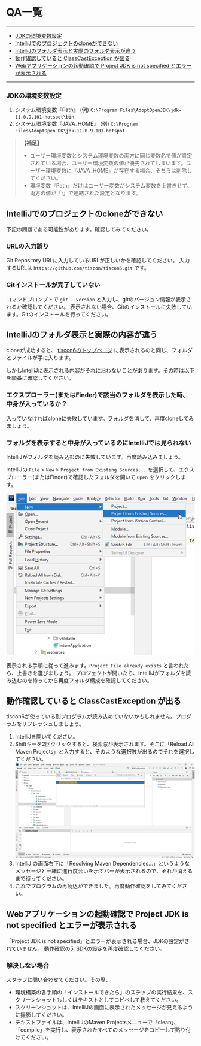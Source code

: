 # QA一覧

***
* [JDKの環境変数設定](#JDKの環境変数設定)
* [IntelliJでのプロジェクトのcloneができない](#Intellijでのプロジェクトのcloneができない)
* [IntelliJのフォルダ表示と実際のフォルダ表示が違う](#Intellijのフォルダ表示と実際の内容が違う)
* [動作確認していると ClassCastException が出る](#動作確認していると-classcastexception-が出る)
* [Webアプリケーションの起動確認で Project JDK is not specified とエラーが表示される](#Webアプリケーションの起動確認で-Project-JDK-is-not-specified-とエラーが表示される)

***


### JDKの環境変数設定
1. システム環境変数『Path』 (例) `C:\Program Files\AdoptOpenJDK\jdk-11.0.9.101-hotspot\bin`
1. システム環境変数『JAVA_HOME』 (例) `C:\Program Files\AdoptOpenJDK\jdk-11.0.9.101-hotspot`

> **【補足】**
> * ユーザー環境変数とシステム環境変数の両方に同じ変数名で値が設定されている場合、ユーザー環境変数の値が優先されてしまいます。ユーザー環境変数に『JAVA_HOME』が存在する場合、そちらは削除してください。
> * 環境変数『Path』だけはユーザー変数がシステム変数を上書きせず、両方の値が「;」で連結された設定となります。

## IntelliJでのプロジェクトのcloneができない
下記の問題である可能性があります。確認してみてください。

### URLの入力誤り
Git Repository URLに入力しているURLが正しいかを確認してください。
入力するURLは `https://github.com/tiscon/tiscon6.git` です。

### Gitインストールが完了していない
コマンドプロンプトで `git --version` と入力し、gitのバージョン情報が表示されるか確認してください。
表示されない場合、Gitのインストールに失敗しています。Gitのインストールを行ってください。

## IntelliJのフォルダ表示と実際の内容が違う
cloneが成功すると、 [tiscon6のトップページ](https://github.com/tiscon/tiscon6) に表示されるのと同じ、フォルダとファイルが手に入ります。

しかしIntelliJに表示される内容がそれに沿わないことがあります。その時は以下を順番に確認してください。

### エクスプローラー(またはFinder)で該当のフォルダを表示した時、中身が入っているか？
入っていなければcloneに失敗しています。フォルダを消して、再度cloneしてみましょう。

### フォルダを表示すると中身が入っているのにIntelliJでは見られない
IntelliJがフォルダを読み込むのに失敗しています。再度読み込みましょう。

IntelliJの `File` > `New` > `Project from Existing Sources...` を選択して、エクスプローラー(またはFinder)で確認したフォルダを開いて `Open` をクリックします。

![new project from existing sources](../image/intellij_new_project-from-existing-sources.png)

表示される手順に従って進みます。`Project File already exists` と言われたら、上書きを選びましょう。
プロジェクトが開いたら、IntelliJがフォルダを読み込むのを待ってから再度フォルダ構成を確認してください。

## 動作確認していると ClassCastException が出る
tiscon6が使っている別プログラムが読み込めていないかもしれません。プログラムをリフレッシュしましょう。

1. IntelliJを開いてください。
1. Shiftキーを2回クリックすると、検索窓が表示されます。そこに「Reload All Maven Projects」と入力すると、そのような選択肢が出るのでそれを選択してください。<br>
![reload all maven projects](../image/intellij_search_reload-all-maven-projects.png)
1. IntelliJ の画面右下に「Resolving Maven Dependencies...」というようなメッセージと一緒に進行度合いを示すバーが表示されるので、それが消えるまで待ってください。
1. これでプログラムの再読込ができました。再度動作確認をしてみてください。

## Webアプリケーションの起動確認で Project JDK is not specified とエラーが表示される
「Project JDK is not specified」とエラーが表示される場合、JDKの設定がされていません。
[動作確認の5. SDKの設定](operationCheck.md#5.-SDKの設定)を再度確認してください。

### 解決しない場合
スタッフに問い合わせてください。その際、

* 環境構築の各手順の「インストールできたら」のステップの実行結果を、スクリーンショットもしくはテキストとしてコピペして教えてください。
* スクリーンショットは、IntelliJの画面に表示されたメッセージが見えるように撮影してください。
* テキストファイルは、IntelliJのMaven Projectsメニューで「clean」、「compile」を実行し、表示されたすべてのメッセージをコピーして貼り付けてください。
